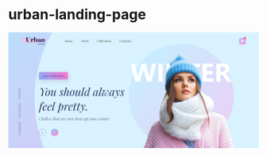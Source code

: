 # urban-landing-page

![demo imge](https://github.com/Sweety-Akter/urban-landing-page/blob/main/urban.png)
